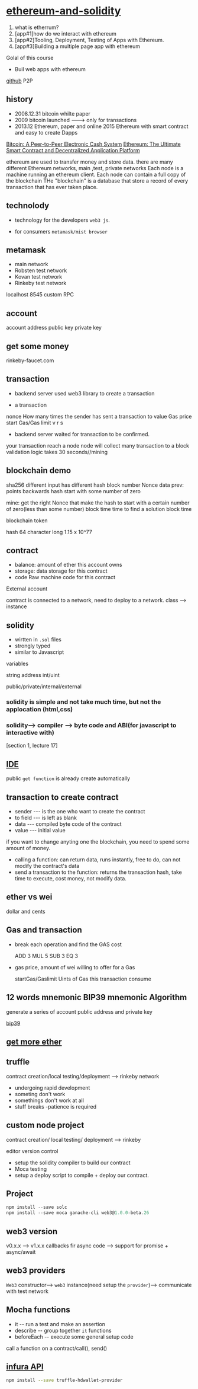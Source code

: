 # [ethereum-and-solidity](https://www.udemy.com/ethereum-and-solidity-the-complete-developers-guide/)

1. what is etherrum?
2. [app#1]how do we interact with ethereum
3. [app#2]Tooling, Deployment, Testing of Apps with Ethereum.
4. [app#3]Building a multiple page app with ethereum

Golal of this course

- Buil web apps with ethereum

[github](https://github.com/StephenGrider/EthereumCasts)
P2P

## history

- 2008.12.31 bitcoin whilte paper
- 2009 bitcoin launched ---> only for transactions
- 2013.12 Ethereum, paper and online 2015
    Ethereum with smart contract and easy to create Dapps

[Bitcoin: A Peer-to-Peer Electronic Cash System](https://bitcoin.org/bitcoin.pdf)
[Ethereum: The Ultimate Smart Contract and Decentralized Application Platform](http://web.archive.org/web/20131228111141/http://vbuterin.com/ethereum.html)

ethereum are used to transfer money and store data.
there are many different Ethereum networks, main ,test, private networks
Each node is a machine running an ethereum client.
Each node can contain a full copy of the blockchain
THe "blockchain" is a database that store a record of every transaction that has ever taken place.

## technolody

- technology for the developers `web3 js`.

- for consumers `metamask/mist browser`

## metamask

- main network
- Robsten test network
- Kovan test network
- Rinkeby test network

localhost 8545
custom RPC

## account

account address
public key
private key

## get some  money

rinkeby-faucet.com

## transaction

- backend server used web3 library to create a transaction

- a transaction

nonce  How many times the sender has sent a transaction
to
value
Gas price
start Gas/Gas limit
v
r
s

- backend server waited for transaction to be confirmed.

your transaction reach a node
node will collect many transaction to a block
validation logic takes 30 seconds//mining

## blockchain demo

sha256 different input has different hash
    block number
    Nonce
    data
    prev: points backwards
    hash start with some number of zero

mine: get the right  Nonce  that make the hash to start with a certain number of zero(less than some number) block time time to find a solution block time

blockchain
token

hash 64 character long 1.15 x 10^77

## contract

- balance: amount of ether this account owns
- storage: data storage for this contract
- code Raw machine code for this contract

External account

contract is connected to a network, need to deploy to a network. class --> instance

## solidity

- wirtten in `.sol` files
- strongly typed
- similar to Javascript

variables

string
address
int/uint

public/private/internal/external

### solidity is simple and not take much time, but not the applocation (html,css)

### solidity--> compiler --> byte code and ABI(for javascript to interactive with)

[section 1, lecture 17]

## [IDE](https://remix.ethereum.org)

public `get function` is already create automatically

## transaction to create contract

- sender --- is the one who want to create the contract
- to field --- is left as blank
- data --- compiled byte code of the contract
- value --- initial value

if you want to change anyting one the blockchain, you need to spend some amount of money.

- calling a function: can return data, runs instantly, free to do, can not modify the contract's data
- send a transaction to the function:  returns the transaction hash, take time to execute, cost money, not modify data.

## ether vs wei

dollar and cents

## Gas and transaction

- break each operation and find the GAS cost

    ADD 3
    MUL 5
    SUB 3
    EQ 3

- gas price, amount of wei willing to offer for a Gas

    startGas/Gaslimit Uints of Gas this transaction consume

## 12 words mnemonic BIP39 mnemonic Algorithm

generate a series of account public address and private key

[bip39](https://iancoleman.io/bip39/)

## [get more ether](http://faucet.rinkeby.io)

## truffle

contract creation/local testing/deployment --> rinkeby network

- undergoing rapid development
- someting don't work
- somethings don't work at all
- stuff breaks -patience is required

## custom node project

contract creation/ local testing/ deployment --> rinkeby

editor
version control

- setup the solidity compiler to build our contract
- Moca testing
- setup a deploy script to compile + deploy our contract.

## Project

```js
npm install --save solc
npm install --save moca ganache-cli web3@1.0.0-beta.26
```

## web3 version

v0.x.x --> v1.x.x
callbacks fir async code --> support for promise + async/await

## web3 providers

`Web3` constructor--> `web3` instance(need setup the `provider`)--> communicate with test network

## Mocha functions

- it  -- run a test and make an assertion
- describe -- group together `it` functions
- beforeEach -- execute some general setup code

call a function on a contract/call(), send()

## [infura API](https://infura.io/)

```sh
npm install --save truffle-hdwallet-provider
```